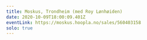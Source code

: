 ```yaml
---
title: Moskus, Trondheim (med Roy Lønhøiden)
date: 2020-10-09T18:00:09.401Z
eventLink: https://moskus.hoopla.no/sales/560403158
solo: true
---
```

